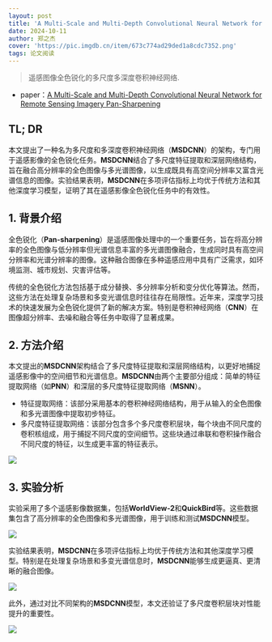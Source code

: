 ```yaml
---
layout: post
title: 'A Multi-Scale and Multi-Depth Convolutional Neural Network for Remote Sensing Imagery Pan-Sharpening'
date: 2024-10-11
author: 郑之杰
cover: 'https://pic.imgdb.cn/item/673c774ad29ded1a8cdc7352.png'
tags: 论文阅读
---
```


> 遥感图像全色锐化的多尺度多深度卷积神经网络.

- paper：[A Multi-Scale and Multi-Depth Convolutional Neural Network for Remote Sensing Imagery Pan-Sharpening](https://arxiv.org/abs/1712.09809)

## TL; DR

本文提出了一种名为多尺度和多深度卷积神经网络（**MSDCNN**）的架构，专门用于遥感影像的全色锐化任务。**MSDCNN**结合了多尺度特征提取和深层网络结构，旨在融合高分辨率的全色图像与多光谱图像，以生成既具有高空间分辨率又富含光谱信息的图像。实验结果表明，**MSDCNN**在多项评估指标上均优于传统方法和其他深度学习模型，证明了其在遥感影像全色锐化任务中的有效性。

## 1. 背景介绍

全色锐化（**Pan-sharpening**）是遥感图像处理中的一个重要任务，旨在将高分辨率的全色图像与低分辨率但光谱信息丰富的多光谱图像融合，生成同时具有高空间分辨率和光谱分辨率的图像。这种融合图像在多种遥感应用中具有广泛需求，如环境监测、城市规划、灾害评估等。

传统的全色锐化方法包括基于成分替换、多分辨率分析和变分优化等算法。然而，这些方法在处理复杂场景和多变光谱信息时往往存在局限性。近年来，深度学习技术的快速发展为全色锐化提供了新的解决方案。特别是卷积神经网络（**CNN**）在图像超分辨率、去噪和融合等任务中取得了显著成果。

## 2. 方法介绍

本文提出的**MSDCNN**架构结合了多尺度特征提取和深层网络结构，以更好地捕捉遥感影像中的空间细节和光谱信息。**MSDCNN**由两个主要部分组成：简单的特征提取网络（如**PNN**）和深层的多尺度特征提取网络（**MSNN**）。
- 特征提取网络：该部分采用基本的卷积神经网络结构，用于从输入的全色图像和多光谱图像中提取初步特征。
- 多尺度特征提取网络：该部分包含多个多尺度卷积层块，每个块由不同尺度的卷积核组成，用于捕捉不同尺度的空间细节。这些块通过串联和卷积操作融合不同尺度的特征，以生成更丰富的特征表示。

![](https://pic.imgdb.cn/item/673c78b7d29ded1a8cddb32e.png)


## 3. 实验分析

实验采用了多个遥感影像数据集，包括**WorldView-2**和**QuickBird**等。这些数据集包含了高分辨率的全色图像和多光谱图像，用于训练和测试**MSDCNN**模型。

![](https://pic.imgdb.cn/item/673c794ed29ded1a8cde38a6.png)

实验结果表明，**MSDCNN**在多项评估指标上均优于传统方法和其他深度学习模型。特别是在处理复杂场景和多变光谱信息时，**MSDCNN**能够生成更逼真、更清晰的融合图像。

![](https://pic.imgdb.cn/item/673c7967d29ded1a8cde4dc4.png)

此外，通过对比不同架构的**MSDCNN**模型，本文还验证了多尺度卷积层块对性能提升的重要性。

![](https://pic.imgdb.cn/item/673c79b7d29ded1a8cde96d2.png)
